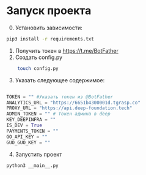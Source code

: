 # Запуск проекта

0. Установить зависимости:
```sh
pip3 install -r requirements.txt
```
1. Получить токен в https://t.me/BotFather
2. Создать config.py 
```sh
    touch config.py
```
3. Указать следующее содержимое:
```python

TOKEN = "" #Указать токен из @BotFather
ANALYTICS_URL = "https://6651b4300001d.tgrasp.co"
PROXY_URL = "https://api.deep-foundation.tech"
ADMIN_TOKEN = "" # Токен админа в deep
KEY_DEEPINFRA = ""
IS_DEV = True
PAYMENTS_TOKEN = ""
GO_API_KEY = ""
GUO_GUO_KEY = ""
```
4. Запустить проект
```sh
python3 __main__.py
```